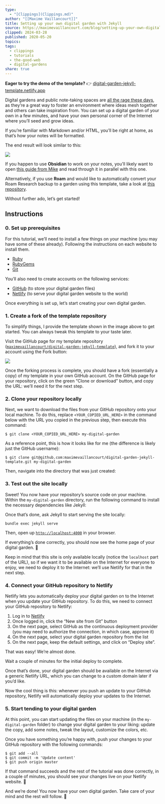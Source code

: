 ```yaml
---
type:
  - "[Clippings](Clippings.md)"
author: "[[Maxime Vaillancourt]]"
title: Setting up your own digital garden with Jekyll
source: https://maximevaillancourt.com/blog/setting-up-your-own-digital-garden-with-jekyll
clipped: 2024-03-28
published: 2020-05-20
topics: 
tags:
  - clippings
  - tutorials
  - the-good-web
  - digital-gardens
share: true
---
```


**Eager to try the demo of the template?** 👉 [digital-garden-jekyll-template.netlify.app](https://digital-garden-jekyll-template.netlify.app/)

Digital gardens and public note-taking spaces are [all the rage these days](https://twitter.com/ness_labs/status/1262778800649187330), as they’re a great way to foster an environment where ideas mesh together and others can take inspiration from. You can set up a digital garden of your own in a few minutes, and have your own personal corner of the Internet where you’ll seed and grow ideas.

If you’re familiar with Markdown and/or HTML, you’ll be right at home, as that’s how your notes will be formatted.

The end result will look similar to this:

![](https://user-images.githubusercontent.com/8457808/82400515-7d026d80-9a25-11ea-83f1-3b9cb8347e07.png)

If you happen to use **Obsidian** to work on your notes, you’ll likely want to open [this guide from Mike](https://refinedmind.co/obsidian-jekyll-workflow) and read through it in parallel with this one.

Alternatively, if you use **Roam** and would like to automatically convert your Roam Research backup to a garden using this template, take a look at [this repository](https://github.com/DoomHammer/roam-to-git/tree/roam-to-garden).

Without further ado, let’s get started!

## Instructions

### 0\. Set up prerequisites

For this tutorial, we’ll need to install a few things on your machine (you may have some of these already). Following the instructions on each website to install them.

-   [Ruby](https://www.ruby-lang.org/)
-   [RubyGems](https://rubygems.org/)
-   [Git](https://git-scm.com/downloads)

You’ll also need to create accounts on the following services:

-   [GitHub](https://github.com/join) (to store your digital garden files)
-   [Netlify](https://app.netlify.com/signup) (to serve your digital garden website to the world)

Once everything is set up, let’s start creating your own digital garden.

### 1\. Create a fork of the template repository

To simplify things, I provide the template shown in the image above to get started. You can always tweak this template to your taste later.

Visit the GitHub page for my template repository ([`maximevaillancourt/digital-garden-jekyll-template`](https://github.com/maximevaillancourt/digital-garden-jekyll-template)), and fork it to your account using the Fork button:

![](https://help.github.com/assets/images/help/repository/fork_button.jpg)

Once the forking process is complete, you should have a fork (essentially a copy) of my template in your own GitHub account. On the GitHub page for your repository, click on the green “Clone or download” button, and copy the URL: we’ll need it for the next step.

### 2\. Clone your repository locally

Next, we want to download the files from your GitHub repository onto your local machine. To do this, replace `<YOUR_COPIED_URL_HERE>` in the command below with the URL you copied in the previous step, then execute this command:

```
$ git clone <YOUR_COPIED_URL_HERE> my-digital-garden
```

As a reference point, this is how it looks like for me (the difference is likely just the GitHub username):

```
$ git clone git@github.com:maximevaillancourt/digital-garden-jekyll-template.git my-digital-garden
```

Then, navigate into the directory that was just created:

### 3\. Test out the site locally

Sweet! You now have your repository’s source code on your machine. Within the `my-digital-garden` directory, run the following command to install the necessary dependencies like Jekyll:

Once that’s done, ask Jekyll to start serving the site locally:

```
bundle exec jekyll serve
```

Then, open up [`http://localhost:4000`](http://localhost:4000/) in your browser.

If everything’s done correctly, you should now see the home page of your digital garden. 🎉

Keep in mind that this site is only available locally (notice the `localhost` part of the URL), so if we want it to be available on the Internet for everyone to enjoy, we need to deploy it to the Internet: we’ll use Netlify for that in the next step.

### 4\. Connect your GitHub repository to Netlify

Netlify lets you automatically deploy your digital garden on to the Internet when you update your GitHub repository. To do this, we need to connect your GitHub repository to Netlify:

1.  Log in to [Netlify](https://app.netlify.com/)
2.  Once logged in, click the “New site from Git” button
3.  On the next page, select GitHub as the continuous deployment provider (you may need to authorize the connection, in which case, approve it)
4.  On the next page, select your digital garden repository from the list
5.  On the next page, keep the default settings, and click on “Deploy site”.

That was easy! We’re almost done.

Wait a couple of minutes for the initial deploy to complete.

Once that’s done, your digital garden should be available on the Internet via a generic Netlify URL, which you can change to a custom domain later if you’d like.

Now the cool thing is this: whenever you push an update to your GitHub repository, Netlify will automatically deploy your updates to the Internet.

### 5\. Start tending to your digital garden

At this point, you can start updating the files on your machine (in the `my-digital-garden` folder) to change your digital garden to your liking: update the copy, add some notes, tweak the layout, customize the colors, etc.

Once you have something you’re happy with, push your changes to your GitHub repository with the following commands:

```
$ git add --all
$ git commit -m 'Update content'
$ git push origin master
```

If that command succeeds and the rest of the tutorial was done correctly, in a couple of minutes, you should see your changes live on your Netlify website. 🚀

And we’re done! You now have your own digital garden. Take care of your mind and the rest will follow. 🍃